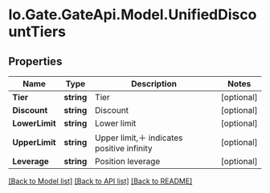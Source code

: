 
# Io.Gate.GateApi.Model.UnifiedDiscountTiers

## Properties

Name | Type | Description | Notes
------------ | ------------- | ------------- | -------------
**Tier** | **string** | Tier | [optional] 
**Discount** | **string** | Discount | [optional] 
**LowerLimit** | **string** | Lower limit | [optional] 
**UpperLimit** | **string** | Upper limit,＋ indicates positive infinity | [optional] 
**Leverage** | **string** | Position leverage | [optional] 

[[Back to Model list]](../README.md#documentation-for-models)
[[Back to API list]](../README.md#documentation-for-api-endpoints)
[[Back to README]](../README.md)
